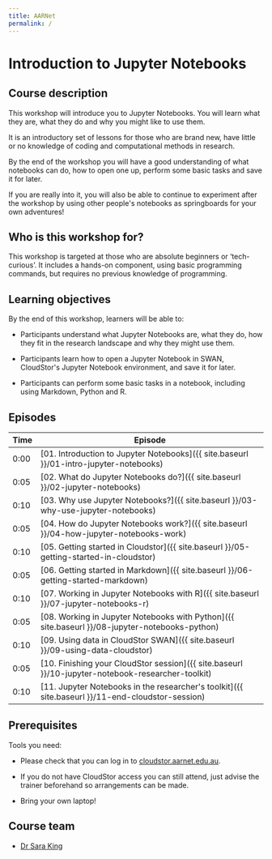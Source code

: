 ```yaml
---
title: AARNet
permalink: /
---
```


# Introduction to Jupyter Notebooks

## Course description

This workshop will introduce you to Jupyter Notebooks. You will learn what they are, what they do and why you might like to use them.

It is an introductory set of lessons for those who are brand new, have little or no knowledge of coding and computational methods in research.

By the end of the workshop you will have a good understanding of what notebooks can do, how to open one up, perform some basic tasks and save it for later.

If you are really into it, you will also be able to continue to experiment after the workshop by using other people's notebooks as springboards for your own adventures!

## Who is this workshop for?

This workshop is targeted at those who are absolute beginners or ‘tech-curious’. It includes a hands-on component, using basic programming commands, but requires no previous knowledge of programming.

## Learning objectives

By the end of this workshop, learners will be able to:

* Participants understand what Jupyter Notebooks are, what they do, how they fit in the research landscape and why they might use them.

* Participants learn how to open a Jupyter Notebook in SWAN, CloudStor's Jupyter Notebook environment, and save it for later.

* Participants can perform some basic tasks in a notebook, including using Markdown, Python and R.

## Episodes

| Time | Episode |
| --- | --- |
| 0:00 | [01. Introduction to Jupyter Notebooks]({{ site.baseurl }}/01-intro-jupyter-notebooks) |
| 0:05 | [02. What do Jupyter Notebooks do?]({{ site.baseurl }}/02-jupyter-notebooks) |
| 0:10 | [03. Why use Jupyter Notebooks?]({{ site.baseurl }}/03-why-use-jupyter-notebooks) |
| 0:05 | [04. How do Jupyter Notebooks work?]({{ site.baseurl }}/04-how-jupyter-notebooks-work) |
| 0:10 | [05. Getting started in Cloudstor]({{ site.baseurl }}/05-getting-started-in-cloudstor) |
| 0:05 | [06. Getting started in Markdown]({{ site.baseurl }}/06-getting-started-markdown) |
| 0:10 | [07. Working in Jupyter Notebooks with R]({{ site.baseurl }}/07-jupyter-notebooks-r) |
| 0:05 | [08. Working in Jupyter Notebooks with Python]({{ site.baseurl }}/08-jupyter-notebooks-python) |
| 0:10 | [09. Using data in CloudStor SWAN]({{ site.baseurl }}/09-using-data-cloudstor) |
| 0:05 | [10. Finishing your CloudStor session]({{ site.baseurl }}/10-jupyter-notebook-researcher-toolkit) |
| 0:10 | [11. Jupyter Notebooks in the researcher's toolkit]({{ site.baseurl }}/11-end-cloudstor-session) |


## Prerequisites

Tools you need:

* Please check that you can log in to [cloudstor.aarnet.edu.au](https://cloudstor.aarnet.edu.au).

* If you do not have CloudStor access you can still attend, just advise the trainer beforehand so arrangements can be made.

* Bring your own laptop!

## Course team

* [Dr Sara King](https://orcid.org/0000-0003-3199-5592)


